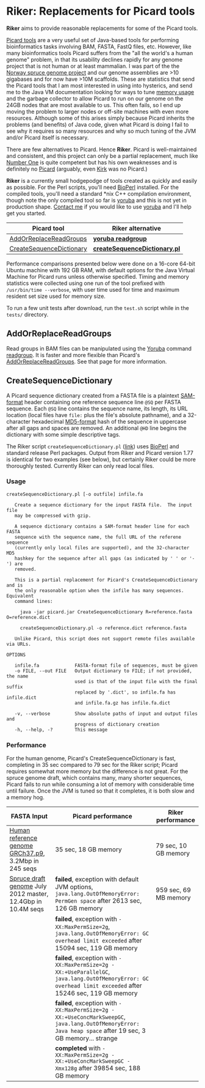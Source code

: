 Riker: Replacements for Picard tools
====================================

**Riker** aims to provide reasonable replacements for some of the Picard tools.

[Picard tools][] are a very useful set of Java-based tools for performing
bioinformatics tasks involving BAM, FASTA, FastQ files, etc.  However, like
many bioinformatics tools Picard suffers from the "all the world's a human
genome" problem, in that its usability declines rapidly for any genome project
that is not human or at least mammalian.  I was part of the the [Norway spruce
genome project][spruce] and our genome assemblies are &gt;10 gigabases and for
now have &gt;10M scaffolds.  These are statistics that send the Picard tools
that I am most interested in using into hysterics, and send me to the Java VM
documentation looking for ways to tune [memory usage][] and the garbage
collector to allow Picard to run on our genome on the 24GB nodes that are most
available to us.  This often fails, so I end up moving the problem to larger
nodes or off-site machines with even more resources.  Although some of this
arises simply because Picard inherits the problems (and benefits) of Java code,
given what Picard is doing I fail to see why it requires so many resources and
why so much tuning of the JVM and/or Picard itself is necessary.

[Picard tools]: http://picard.sourceforge.net
[spruce]:       http://www.congenie.org
[memory usage]: http://seqanswers.com/forums/showthread.php?t=15693

There are few alternatives to Picard.  Hence **Riker**.  Picard is
well-maintained and consistent, and this project can only be a partial
replacement, much like [Number One][] is quite competent but has his own
weaknesses and is definitely no [Picard][] (arguably, even [Kirk][] was no
Picard.)

[Number One]: http://en.wikipedia.org/wiki/William_Riker
[Picard]:     http://en.wikipedia.org/wiki/Jean-Luc_Picard
[Kirk]:       http://en.wikipedia.org/wiki/James_T_Kirk

**Riker** is a currently small hodgepodge of tools created as quickly and
easily as possible.  For the Perl scripts, you'll need [BioPerl][] installed.
For the compiled tools, you'll need a standard \*nix C++ compilation
environment, though note the only compiled tool so far is [yoruba][] and this
is not yet in production shape.  [Contact me][Contact] if you would like to
use [yoruba][] and I'll help get you started.

[BioPerl]:  http://www.bioperl.org
[yoruba]:   https://github.com/douglasgscofield/yoruba
[Contact]:  mailto:douglasgscofield@gmail.com

Picard tool                              |  Riker alternative
-----------------------------------------|---------------------
[AddOrReplaceReadGroups][Picard_AORRG]   |  [**yoruba readgroup**](#addorreplacereadgroups)
[CreateSequenceDictionary][Picard_CSD]   |  [**createSequenceDictionary.pl**](#createsequencedictionary)


[Picard_AORRG]: http://picard.sourceforge.net/command-line-overview.shtml#AddOrReplaceReadGroups
[Picard_CSD]:   http://picard.sourceforge.net/command-line-overview.shtml#CreateSequenceDictionary

Performance comparisons presented below were done on a 16-core 64-bit Ubuntu
machine with 192 GB RAM, with default options for the Java Virtual Machine for
Picard runs unless otherwise specified.  Timing and memory statistics were
collected using one run of the tool prefixed with `/usr/bin/time --verbose`,
with user time used for time and maximum resident set size used for memory
size.

To run a few unit tests after download, run the `test.sh` script while in the
`tests/` directory.


AddOrReplaceReadGroups
----------------------

Read groups in BAM files can be manipulated using the [Yoruba][yoruba] command
[readgroup][].  It is faster and more flexible than Picard's
[AddOrReplaceReadGroups][Picard_AORRG].  See that page for more information.

[readgroup]:  https://github.com/douglasgscofield/yoruba#readgroup



CreateSequenceDictionary
------------------------

A Picard sequence dictionary created from a FASTA file is a plaintext
[SAM-format][SAM] header containing one reference sequence line `@SQ` per FASTA
sequence.  Each `@SQ` line contains the sequence name, its length, its URL
location (local files have `file:` plus the file's absolute pathname), and a
32-character hexadecimal [MD5-format][MD5] hash of the sequence in uppercase
after all gaps and spaces are removed.  An additional `@HD` line begins the
dictionary with some simple descriptive tags.  

[SAM]:       http://samtools.sourceforge.net/SAM1.pdf
[MD5]:       http://en.wikipedia.org/wiki/MD5

The Riker script `createSequenceDictionary.pl` ([link][Riker_CSD]) uses
[BioPerl][] and standard release Perl packages.  Output from Riker and Picard
version 1.77 is identical for two examples (see below), but certainly Riker
could be more thoroughly tested.  Currently Riker can only read local files.

[Riker_CSD]: https://github.com/douglasgscofield/riker/blob/master/createSequenceDictionary.pl

### Usage

```
createSequenceDictionary.pl [-o outfile] infile.fa

   Create a sequence dictionary for the input FASTA file.  The input file
   may be compressed with gzip.

   A sequence dictionary contains a SAM-format header line for each FASTA
   sequence with the sequence name, the full URL of the referene sequence
   (currently only local files are supported), and the 32-character MD5
   hashkey for the sequence after all gaps (as indicated by ' ' or '-') are
   removed.

   This is a partial replacement for Picard's CreateSequenceDictionary and is
   the only reasonable option when the infile has many sequences.  Equivalent
   command lines:

     java -jar picard.jar CreateSequenceDictionary R=reference.fasta O=reference.dict

     createSequenceDictionary.pl -o reference.dict reference.fasta

   Unlike Picard, this script does not support remote files available via URLs.

OPTIONS

   infile.fa             FASTA-format file of sequences, must be given
   -o FILE, --out FILE   Output dictionary to FILE; if not provided, the name
                         used is that of the input file with the final suffix
                         replaced by '.dict', so infile.fa has infile.dict
                         and infile.fa.gz has infile.fa.dict

   -v, --verbose         Show absolute paths of input and output files and
                         progress of dictionary creation
   -h, --help, -?        This message
```

### Performance

For the human genome, Picard's CreateSequenceDictionary is fast, completing in
35 sec compared to 79 sec for the Riker script; Picard requires somewhat more
memory but the difference is not great.  For the spruce genome draft, which
contains many, many shorter sequences, Picard fails to run while consuming a
lot of memory with considerable time until failure.  Once the JVM is tuned so
that it completes, it is both slow and a memory hog.


FASTA Input   | Picard performance | Riker performance
--------------|--------------------|--------------------
[Human reference genome GRCh37.p9][NCBI_Human], 3.2Mbp in 245 seqs | 35 sec, 18 GB memory | 79 sec, 10 GB memory
[Spruce draft genome][spruce] July 2012 master, 12.4Gbp in 10.4M seqs | **failed**, exception with default JVM options, `java.lang.OutOfMemoryError: PermGen space` after 2613 sec, 126 GB memory | 959 sec, 69 MB memory
     | **failed**, exception with `-XX:MaxPermSize=2g`, `java.lang.OutOfMemoryError: GC overhead limit exceeded` after 15094 sec, 119 GB memory | 
     | **failed**, exception with `-XX:MaxPermSize=2g -XX:+UseParallelGC`, `java.lang.OutOfMemoryError: GC overhead limit exceeded` after 15246 sec, 119 GB memory | 
     | **failed**, exception with `-XX:MaxPermSize=2g -XX:+UseConcMarkSweepGC`, `java.lang.OutOfMemoryError: Java heap space` after 19 sec, 3 GB memory... strange | 
     | **completed** with `-XX:MaxPermSize=2g -XX:+UseConcMarkSweepGC -Xmx128g` after 39854 sec, 188 GB memory | 

[NCBI_Human]:  ftp://ftp.ncbi.nlm.nih.gov/genomes/H_sapiens/Assembled_chromosomes/seq/

